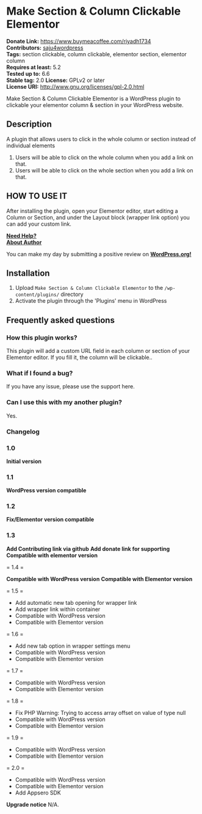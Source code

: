 # Make Section & Column Clickable Elementor #
**Donate Link:** https://www.buymeacoffee.com/riyadh1734</br>
**Contributors:** [saju4wordpress](https://profiles.wordpress.org/saju4wordpress/)</br>
**Tags:** section clickable, column clickable, elementor section, elementor column  
**Requires at least:** 5.2  
**Tested up to:** 6.6   
**Stable tag:** 2.0 
**License:** GPLv2 or later  
**License URI:** http://www.gnu.org/licenses/gpl-2.0.html  

Make Section & Column Clickable Elementor is a WordPress plugin to clickable your elementor column & section in your WordPress website.

## Description ##
A plugin that allows users to click in the whole column or section instead of individual elements

1. Users will be able to click on the whole column when you add a link on that.
2. Users will be able to click on the whole section when you add a link on that.

## HOW TO USE IT ##
After installing the plugin, open your Elementor editor, start editing a Column or Section, and under the Layout block (wrapper link option) you can add your custom link.

**[Need Help?](http://sajuahmed.epizy.com/)**		
**[About Author](http://sajuahmed.epizy.com/)**


You can make my day by submitting a positive review on <a href="https://wordpress.org/support/plugin/make-section-column-clickable-elementor/reviews/" target="_blank"><strong>WordPress.org!</strong></a></p>

## Installation ##
1. Upload `Make Section & Column Clickable Elementor` to the `/wp-content/plugins/` directory
2. Activate the plugin through the 'Plugins' menu in WordPress

## Frequently asked questions ##
### How this plugin works? ###
This plugin will add a custom URL field in each column or section of your Elementor editor. If you fill it, the column will be clickable..
### What if I found a bug? ###
If you have any issue, please use the support here.
### Can I use this with my another plugin? ###
Yes.

### Changelog ###

### 1.0 ###

**Initial version**

### 1.1 ###

**WordPress version compatible**

### 1.2 ###

**Fix/Elementor version compatible**

### 1.3 ###
**Add Contributing link via github**
**Add donate link for supporting**
**Compatible with elementor version**

= 1.4 =

**Compatible with WordPress version**
**Compatible with Elementor version**

= 1.5 =

* Add automatic new tab opening for wrapper link
* Add wrapper link within container
* Compatible with WordPress version
* Compatible with Elementor version

= 1.6 =

* Add new tab option in wrapper settings menu
* Compatible with WordPress version
* Compatible with Elementor version

= 1.7 =

* Compatible with WordPress version
* Compatible with Elementor version

= 1.8 =

* Fix PHP Warning: Trying to access array offset on value of type null 
* Compatible with WordPress version
* Compatible with Elementor version

= 1.9 =

* Compatible with WordPress version
* Compatible with Elementor version

= 2.0 =

* Compatible with WordPress version
* Compatible with Elementor version
* Add Appsero SDK

**Upgrade notice**
N/A.
